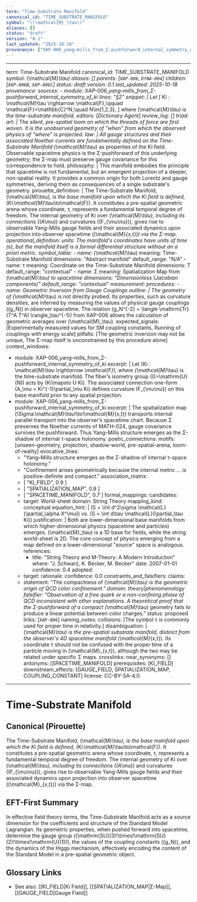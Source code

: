 ```yaml
---
term: "Time-Substrate Manifold"
canonical_id: "TIME_SUBSTRATE_MANIFOLD"
symbol: "\(\mathcal{M}_\tau\)"
aliases: []
status: "draft"
version: "0.1"
last_updated: "2025-10-18"
provenance: ["XAP-006_yang–mills_from_Σ-pushforward_internal_symmetry_of_ki"]
---
```


---
term: Time-Substrate Manifold
canonical_id: TIME_SUBSTRATE_MANIFOLD
symbol: \(\mathcal{M}_\tau\)
aliases: []
parents: [`XAP-006`, `DYNA-004`]
children: [`XAP-006B`, `XAP-006C`]
status: draft
version: 0.1
last_updated: 2025-10-18
provenance:
  sources:
    - module: XAP-006_yang–mills_from_Σ-pushforward_internal_symmetry_of_ki
      lines: "§2"
      snippet: |
        Let
        \[
        Ki : \mathcal{M}_\tau \rightarrow \mathcal{F},\qquad 
        \mathcal{F}=\mathbb{C}^N,\quad N\in\{1,2,3\},
        \]
        where \(\mathcal{M}_\tau\) is the time-substrate manifold.
  editors: [Dictionary Agent]
  review_log: []
triad:
  art: |
    The silent, pre-spatial loom on which the threads of force are first woven. It is the unobserved geometry of "when" from which the observed physics of "where" is projected.
  law: |
    All gauge structures and their associated Noether currents are fundamentally defined on the Time-Substrate Manifold \(\mathcal{M}_\tau\) as properties of the Ki field. Observable spacetime physics is the Σ-pushforward of this underlying geometry; the Σ-map must preserve gauge covariance for this correspondence to hold.
  philosophy: |
    This manifold embodies the principle that spacetime is not fundamental, but an emergent projection of a deeper, non-spatial reality. It provides a common origin for both Lorentz and gauge symmetries, deriving them as consequences of a single substrate's geometry.
pirouette_definition: |
  The Time-Substrate Manifold, \(\mathcal{M}_\tau\), is the base manifold upon which the Ki field is defined, \(Ki:\mathcal{M}_\tau\to\mathcal{F}\). It constitutes a pre-spatial geometric arena whose coordinate, τ, represents a fundamental temporal degree of freedom. The internal geometry of Ki over \(\mathcal{M}_\tau\), including its connections (\(A_\mu\)) and curvatures (\(F_{\mu\nu}\)), gives rise to observable Yang-Mills gauge fields and their associated dynamics upon projection into observer spacetime (\(\mathcal{M}_{x,t}\)) via the Σ-map.
operational_definition:
  units: The manifold's coordinates have units of time (s), but the manifold itself is a formal differential structure without an a priori metric.
  symbol_table:
    - name: \(\mathcal{M}_\tau\)
      meaning: Time-Substrate Manifold
      dimensions: "Abstract manifold"
      default_range: "N/A"
    - name: τ
      meaning: Coordinate on the Time-Substrate Manifold
      dimensions: T
      default_range: "contextual"
    - name: Σ
      meaning: Spatialization Map from \(\mathcal{M}_\tau\) to spacetime
      dimensions: "Dimensionless (Jacobian components)"
      default_range: "contextual"
  measurement:
    procedures:
      - name: Geometric Inversion from Gauge Couplings
        outline: |
          The geometry of \(\mathcal{M}_\tau\) is not directly probed. Its properties, such as curvature densities, are inferred by measuring the values of physical gauge couplings (\(g_N\)) in observer spacetime. The relation \(g_N^{-2} = \langle \mathrm{Tr}(T^A T^A) \rangle_\tau^{-1}\) from XAP-006 allows the calculation of geometric averages over \(\mathcal{M}_\tau\).
        expected_signals: [Experimentally measured values for SM coupling constants, Running of couplings with energy scale]
        pitfalls: [The geometric inversion may not be unique, The Σ-map itself is unconstrained by this procedure alone]
context_windows:
  - module: XAP-006_yang–mills_from_Σ-pushforward_internal_symmetry_of_ki
    excerpt: |
      Let \(Ki : \mathcal{M}_\tau \rightarrow \mathcal{F}\), where \(\mathcal{M}_\tau\) is the time-substrate manifold. The fiber’s isometry group \(G=\mathrm{U}(N)\) acts by \(Ki\mapsto U Ki\). The associated connection one-form \(A_\mu = Ki^{-1}\partial_\mu Ki\) defines curvature \(F_{\mu\nu}\) on this base manifold prior to any spatial projection.
  - module: XAP-006_yang–mills_from_Σ-pushforward_internal_symmetry_of_ki
    excerpt: |
      The spatialization map \(\Sigma:\mathcal{M}_\tau\!\to\!\mathcal{M}_{x,t}\) transports internal parallel transport into the observer’s spacetime chart. Because Σ preserves the Noether currents of MATH-024, gauge covariance survives the pushforward. Thus Yang–Mills structure emerges as the Σ-shadow of internal τ-space holonomy.
poetic_connections:
  motifs: [unseen-geometry, projection, shadow-world, pre-spatial-arena, loom-of-reality]
  evocative_lines:
    - "Yang–Mills structure emerges as the Σ-shadow of internal τ-space holonomy."
    - "Confinement arises geometrically because the internal metric ... is positive-definite and compact."
  association_matrix:
    - [ "KI_FIELD", 0.9 ]
    - [ "SPATIALIZATION_MAP", 0.8 ]
    - [ "SPACETIME_MANIFOLD", 0.7 ]
formal_mappings:
  candidates:
    - target: World-sheet
      domain: String Theory
      mapping_kind: conceptual
      equation_hint: |
        \(S = \int d^2\sigma \mathcal{L}(\partial_\alpha X^\mu)\) vs. \(S = \int d\tau \mathcal{L}(\partial_\tau Ki)\)
      justification: |
        Both are lower-dimensional base manifolds from which higher-dimensional physics (spacetime and particles) emerges. \(\mathcal{M}_\tau\) is a 1D base for fields, while the string world-sheet is 2D. The core concept of physics emerging from a map defined on a lower-dimensional "source" space is analogous.
      references:
        - title: "String Theory and M-Theory: A Modern Introduction"
          where: "J. Schwarz, K. Becker, M. Becker"
          date: 2007-01-01
      confidence: 0.4
  adopted:
    - target:
      rationale:
      confidence: 0.0
constraints_and_falsifiers:
  claims:
    - statement: "The compactness of \(\mathcal{M}_\tau\) is the geometric origin of QCD color confinement."
      domain: theory|phenomenology
      falsifier: "Observation of a free quark or a non-confining phase of QCD inconsistent with other explanations. A theoretical proof that the Σ-pushforward of a compact \(\mathcal{M}_\tau\) geometry fails to produce a linear potential between color charges."
      status: proposed
      links: [`XAP-006`]
naming_notes:
  collisions: [The symbol τ is commonly used for proper time in relativity.]
  disambiguation: |
    \(\mathcal{M}_\tau\) is the pre-spatial *substrate* manifold, distinct from the observer's 4D spacetime manifold \(\mathcal{M}_{x,t}\). Its coordinate τ should not be confused with the proper time of a particle moving in \(\mathcal{M}_{x,t}\), although the two may be related under specific Σ maps.
crosslinks:
  near_synonyms: []
  antonyms: [SPACETIME_MANIFOLD]
  prerequisites: [KI_FIELD]
  downstream_effects: [GAUGE_FIELD, SPATIALIZATION_MAP, COUPLING_CONSTANT]
license: CC-BY-SA-4.0
---

# Time-Substrate Manifold

## Canonical (Pirouette)
The Time-Substrate Manifold, \(\mathcal{M}_\tau\), is the base manifold upon which the Ki field is defined, \(Ki:\mathcal{M}_\tau\to\mathcal{F}\). It constitutes a pre-spatial geometric arena whose coordinate, τ, represents a fundamental temporal degree of freedom. The internal geometry of Ki over \(\mathcal{M}_\tau\), including its connections (\(A_\mu\)) and curvatures (\(F_{\mu\nu}\)), gives rise to observable Yang-Mills gauge fields and their associated dynamics upon projection into observer spacetime (\(\mathcal{M}_{x,t}\)) via the Σ-map.

## EFT-First Summary
In effective field theory terms, the Time-Substrate Manifold acts as a source dimension for the coefficients and structure of the Standard Model Lagrangian. Its geometric properties, when pushed forward into spacetime, determine the gauge group (\(\mathrm{SU}(3)\!\times\!\mathrm{SU}(2)\!\times\!\mathrm{U}(1)\)), the values of the coupling constants (\(g_N\)), and the dynamics of the Higgs mechanism, effectively encoding the content of the Standard Model in a pre-spatial geometric object.

## Glossary Links
- See also: [[KI_FIELD|Ki Field]], [[SPATIALIZATION_MAP|Σ-Map]], [[GAUGE_FIELD|Gauge Field]]